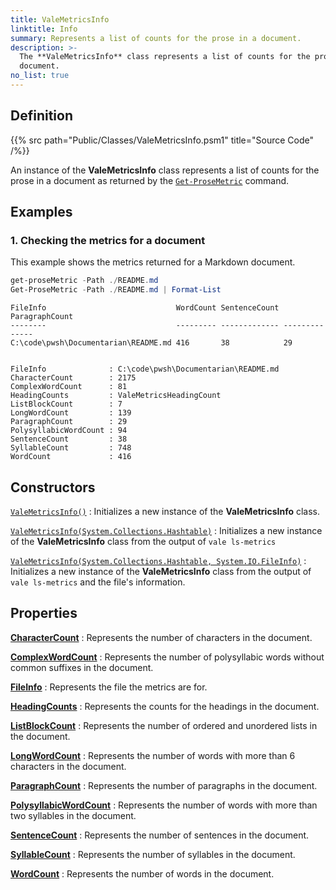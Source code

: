 ```yaml
---
title: ValeMetricsInfo
linktitle: Info
summary: Represents a list of counts for the prose in a document.
description: >-
  The **ValeMetricsInfo** class represents a list of counts for the prose in a
  document.
no_list: true
---
```


## Definition

{{% src path="Public/Classes/ValeMetricsInfo.psm1" title="Source Code" /%}}

An instance of the **ValeMetricsInfo** class represents a list of counts for the prose in a
document as returned by the [`Get-ProseMetric`][01] command.

## Examples

### 1. Checking the metrics for a document

This example shows the metrics returned for a Markdown document.

```powershell
get-proseMetric -Path ./README.md
Get-ProseMetric -Path ./README.md | Format-List
```

```output
FileInfo                             WordCount SentenceCount ParagraphCount
--------                             --------- ------------- --------------
C:\code\pwsh\Documentarian\README.md 416       38            29


FileInfo              : C:\code\pwsh\Documentarian\README.md
CharacterCount        : 2175
ComplexWordCount      : 81
HeadingCounts         : ValeMetricsHeadingCount
ListBlockCount        : 7
LongWordCount         : 139
ParagraphCount        : 29
PolysyllabicWordCount : 94
SentenceCount         : 38
SyllableCount         : 748
WordCount             : 416
```

## Constructors

[`ValeMetricsInfo()`][02]
: Initializes a new instance of the **ValeMetricsInfo** class.

[`ValeMetricsInfo(System.Collections.Hashtable)`][03]
: Initializes a new instance of the **ValeMetricsInfo** class from the output of `vale ls-metrics`

[`ValeMetricsInfo(System.Collections.Hashtable, System.IO.FileInfo)`][04]
: Initializes a new instance of the **ValeMetricsInfo** class from the output of `vale ls-metrics`
  and the file's information.

## Properties

[**CharacterCount**][05]
: Represents the number of characters in the document.

[**ComplexWordCount**][06]
: Represents the number of polysyllabic words without common suffixes in the document.

[**FileInfo**][07]
: Represents the file the metrics are for.

[**HeadingCounts**][08]
: Represents the counts for the headings in the document.

[**ListBlockCount**][09]
: Represents the number of ordered and unordered lists in the document.

[**LongWordCount**][10]
: Represents the number of words with more than 6 characters in the document.

[**ParagraphCount**][11]
: Represents the number of paragraphs in the document.

[**PolysyllabicWordCount**][12]
: Represents the number of words with more than two syllables in the document.

[**SentenceCount**][13]
: Represents the number of sentences in the document.

[**SyllableCount**][14]
: Represents the number of syllables in the document.

[**WordCount**][15]
: Represents the number of words in the document.

<!-- Reference Link Definitions -->
[01]: ../../../cmdlets/Get-ProseMetric
[02]: ./constructors#valemetricsinfo
[03]: ./constructors#valemetricsinfosystemcollectionshashtable
[04]: ./constructors#valemetricsinfosystemcollectionshashtable-systemiofileinfo
[05]: ./properties#charactercount
[06]: ./properties#complexwordcount
[07]: ./properties#fileinfo
[08]: ./properties#headingcounts
[09]: ./properties#listblockcount
[10]: ./properties#longwordcount
[11]: ./properties#paragraphcount
[12]: ./properties#polysyllabicwordcount
[13]: ./properties#sentencecount
[14]: ./properties#syllablecount
[15]: ./properties#wordcount
